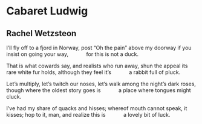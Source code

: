 # Cabaret Ludwig
## Rachel Wetzsteon
I’ll fly off to a fjord in Norway,
post “Oh the pain” above my doorway
if you insist on going your way,
           for this is not a duck.

That is what cowards say, and realists
who run away, shun the appeal its
rare white fur holds, although they feel it’s
           a rabbit full of pluck.

Let’s multiply, let’s twitch our noses,
let’s walk among the night’s dark roses,
though where the oldest story goes is
           a place where tongues might cluck.

I’ve had my share of quacks and hisses;
whereof mouth cannot speak, it kisses;
hop to it, man, and realize this is
           a lovely bit of luck.